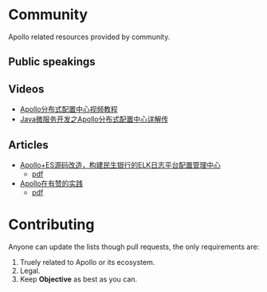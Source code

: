 # Community
Apollo related resources provided by community.

## Public speakings

## Videos
* [Apollo分布式配置中心视频教程](https://study.163.com/course/introduction.htm?courseId=1209591801)
* [Java微服务开发之Apollo分布式配置中心详解传](https://www.bilibili.com/video/BV1yA411g75Q?p=1&share_medium=iphone&share_plat=ios&share_source=COPY&share_tag=s_i&timestamp=1623888510&unique_k=Ci0up5)

## Articles

* [Apollo+ES源码改造，构建民生银行的ELK日志平台配置管理中心](https://mp.weixin.qq.com/s/VHugn0vgNu4m56V49geC4w)
  * [pdf](articles/apollo-es-in-cmbc.pdf)
* [Apollo在有赞的实践](https://mp.weixin.qq.com/s/Ge14UeY9Gm2Hrk--E47eJQ)
  * [pdf](articles/apollo-in-youzan.pdf)

# Contributing
Anyone can update the lists though pull requests, the only requirements are: 
1. Truely related to Apollo or its ecosystem.
1. Legal.
1. Keep **Objective** as best as you can.
